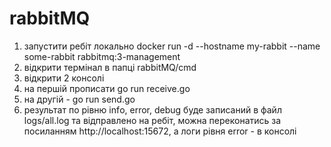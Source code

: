 # rabbitMQ
 1. запустити ребіт локально docker run -d --hostname my-rabbit --name some-rabbit rabbitmq:3-management
 2. відкрити термінал в папці rabbitMQ/cmd
 3. відкрити 2 консолі
 4. на першій прописати go run receive.go
 5. на другій - go run send.go
 6. результат по рівню infо, error, debug буде записаний в файл logs/all.log та відправлено на ребіт, можна переконатись за посиланням http://localhost:15672, а логи рівня error - в консолі
